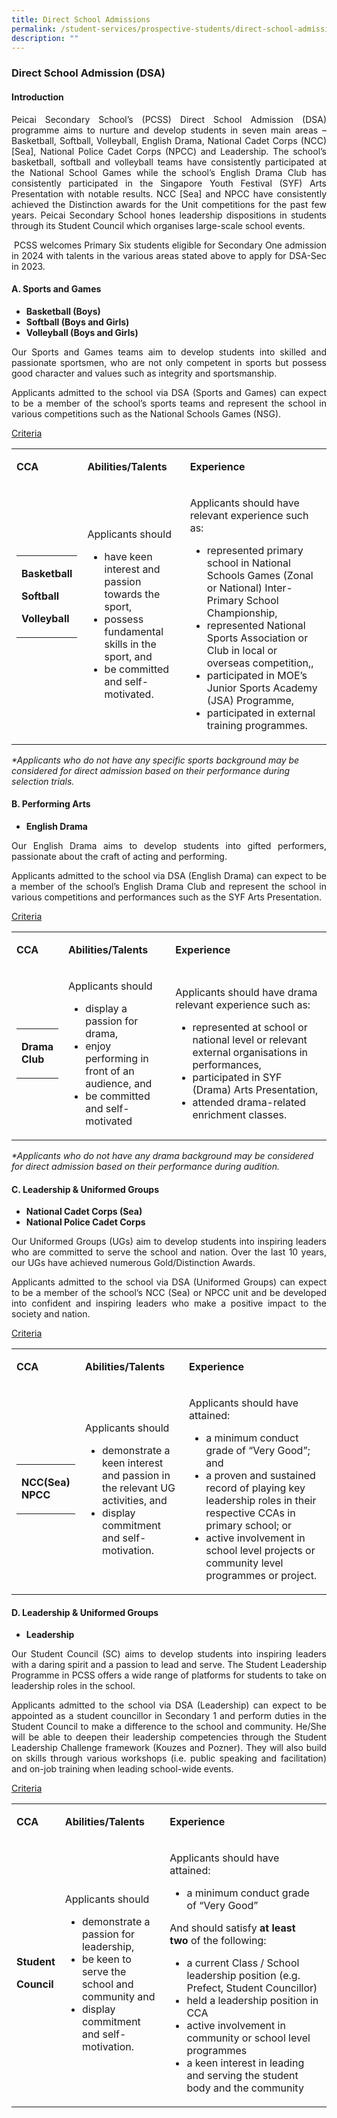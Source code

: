 ```yaml
---
title: Direct School Admissions
permalink: /student-services/prospective-students/direct-school-admission-dsa/
description: ""
---
```

<h3><strong>Direct School Admission (DSA)</strong></h3>
<h4><strong>Introduction</strong></h4>
<p></p><p align="justify">Peicai Secondary School’s (PCSS) Direct School Admission (DSA) programme aims to nurture and develop students in seven main areas – Basketball, Softball, Volleyball, English Drama, National Cadet Corps (NCC) [Sea], National Police Cadet Corps (NPCC) and Leadership. The school’s basketball, softball and volleyball teams have consistently participated at the National School Games while the school’s English Drama Club has consistently participated in the Singapore Youth Festival (SYF) Arts Presentation with notable results. NCC [Sea] and NPCC have consistently achieved the Distinction awards for the Unit competitions for the past few years. Peicai Secondary School hones leadership dispositions in students through its Student Council which organises large-scale school events. </p>
<p></p><p align="justify">&nbsp;PCSS welcomes Primary Six students eligible for Secondary One admission in 2024 with talents in the various areas stated above to apply for DSA-Sec in 2023. </p>
<h4><strong>A. Sports and Games</strong></h4>
<ul>
	<li><strong>Basketball (Boys)</strong></li>
<li><strong>Softball (Boys and Girls)</strong></li>
<li><strong>Volleyball (Boys and Girls)</strong></li>
</ul>
<p></p><p align="justify">Our Sports and Games teams aim to develop students into skilled and passionate sportsmen, who are not only competent in sports but possess good character and values such as integrity and sportsmanship.</p>
<p></p><p align="justify">Applicants admitted to the school via DSA (Sports and Games) can expect to be a member of the school’s sports teams and represent the school in various competitions such as the National Schools Games (NSG).</p>
<p><u>Criteria</u></p>
<table width="943">
<tbody>
<tr>
<td width="10%">
<p><strong>CCA</strong></p>
</td>
<td width="35%">
<p><strong>Abilities/Talents</strong></p>
</td>
<td width="53%">
<p><strong>Experience</strong></p>
</td>
</tr>
<tr>
<td width="10%">
<table>
<tbody>
<tr>
<td>
<p><strong>Basketball</strong></p>
<p><strong>Softball</strong></p>
<p><strong>Volleyball</strong></p>
</td>
</tr>
</tbody>
</table>
<p><br><br></p>
</td>
<td width="35%">
<p>Applicants should</p>
<ul>
<li>have keen interest and passion towards the sport,</li>
<li>possess fundamental skills in the sport, and</li>
<li>be committed and self-motivated.</li>
</ul>
</td>
<td width="53%">
<p>Applicants should have relevant experience such as:</p>
<ul>
<li>represented primary school in National Schools Games (Zonal or National) Inter-Primary School Championship,</li>
<li>represented National Sports Association or Club in local or overseas competition,,</li>
<li>participated in MOE’s Junior Sports Academy (JSA) Programme,</li>
<li>participated in external training programmes.</li>
</ul>
</td>
</tr>
</tbody>
</table>
<p><em>*Applicants who do not have any specific sports background may be considered for direct admission based on their performance during selection trials.</em></p>


<h4><strong>B. Performing Arts</strong></h4>
<ul>
<li><strong>English Drama</strong></li>
</ul>
<p></p><p align="justify">Our English Drama aims to develop students into gifted performers, passionate about the craft of acting and performing. </p>
<p></p><p align="justify">Applicants admitted to the school via DSA (English Drama) can expect to be a member of the school’s English Drama Club and represent the school in various competitions and performances such as the SYF Arts Presentation. </p>

<p><u>Criteria</u></p>
<table width="940">
<tbody>
<tr>
<td width="10%">
<p><strong>CCA</strong></p>
</td>
<td width="35%">
<p><strong>Abilities/Talents</strong></p>
</td>
<td width="53%">
<p><strong>Experience</strong></p>
</td>
</tr>
<tr>
<td width="10%">
<table>
<tbody>
<tr>
<td>
<p><strong>Drama Club</strong></p>
</td>
</tr>
</tbody>
</table>
</td>
<td width="35%">
<p>Applicants should</p>
<ul>
<li>display a passion for drama,</li>
<li>enjoy performing in front of an audience, and</li>
<li>be committed and self-motivated</li>
</ul>
</td>
<td width="53%">
<p>Applicants should have drama relevant experience such as:</p>
<ul>
<li>represented at school or national level or relevant external organisations in performances,</li>
<li>participated in SYF (Drama) Arts Presentation,</li>
<li>attended drama-related enrichment classes.</li>
</ul>
</td>
</tr>
</tbody>
</table>
<p><em>*Applicants who do not have any drama background may be considered for direct admission based on their performance during audition.</em></p>

<h4><strong>C. Leadership &amp; Uniformed Groups</strong></h4>
<ul>
<li><strong>National Cadet Corps (Sea)</strong></li>
<li><strong>National Police Cadet Corps</strong></li>
</ul>
<p></p><p align="justify">Our Uniformed Groups (UGs) aim to develop students into inspiring leaders who are committed to serve the school and nation. Over the last 10 years, our UGs have achieved numerous Gold/Distinction Awards.</p>
<p></p><p align="justify">Applicants admitted to the school via DSA (Uniformed Groups) can expect to be a member of the school’s NCC (Sea) or NPCC unit and be developed into confident and inspiring leaders who make a positive impact to the society and nation. </p>
<p><u>Criteria</u></p>
<table width="940">
<tbody>
<tr>
<td width="10%">
<p><strong>CCA</strong></p>
</td>
<td width="35%">
<p><strong>Abilities/Talents</strong></p>
</td>
<td width="53%">
<p><strong>Experience</strong></p>
</td>
</tr>
<tr>
<td width="10%">
<table>
<tbody>
<tr>
<td>
<p><strong>NCC(Sea) NPCC</strong></p>
</td>
</tr>
</tbody>
</table>
</td>
<td width="35%">
<p>Applicants should</p>
<ul>
<li>demonstrate a keen interest and passion in the relevant UG activities, and</li>
<li>display commitment and self-motivation.</li>
</ul>
</td>
<td width="53%">
<p>Applicants should have attained:</p>
<ul>
<li>a minimum conduct grade of “Very Good”; and</li>
<li>a proven and sustained record of playing key leadership roles in their respective CCAs in primary school; or</li>
<li>active involvement in school level projects or community level programmes or project.</li>
</ul>
</td>
</tr>
</tbody>
</table>
<h4><strong>D. Leadership &amp; Uniformed Groups</strong></h4>
<ul>
<li><strong>Leadership</strong></li>
</ul>
<p></p><p align="justify">Our Student Council (SC) aims to develop students into inspiring leaders with a daring spirit and a passion to lead and serve. The Student Leadership Programme in PCSS offers a wide range of platforms for students to take on leadership roles in the school. </p>
<p></p><p align="justify">Applicants admitted to the school via DSA (Leadership) can expect to be appointed as a student councillor in Secondary 1 and perform duties in the Student Council to make a difference to the school and community. He/She will be able to deepen their leadership competencies through the Student Leadership Challenge framework (Kouzes and Pozner). They will also build on skills through various workshops (i.e. public speaking and facilitation) and on-job training when leading school-wide events.</p>
<p><u>Criteria</u></p>
<table width="946">
<tbody>
<tr>
<td width="10%">
<p><strong>CCA</strong></p>
</td>
<td width="34%">
<p><strong>Abilities/Talents</strong></p>
</td>
<td width="55%">
<p><strong>Experience</strong></p>
</td>
</tr>
<tr>
<td width="10%">
<p><strong>Student</strong></p>
<p><strong>Council</strong></p>
</td>
<td width="34%">
<p>Applicants should</p>
<ul>
<li>demonstrate a passion for leadership,</li>
<li>be keen to serve the school and community and</li>
<li>display commitment and self-motivation.</li>
</ul>
</td>
<td width="55%">
<p>Applicants should have attained:</p>
<ul>
<li>a minimum conduct grade of “Very Good”</li>
</ul>
<p>And should satisfy&nbsp;<strong>at least two</strong>&nbsp;of the following:</p>
<ul>
<li>a current Class / School leadership position (e.g. Prefect, Student Councillor)</li>
<li>held a leadership position in CCA</li>
<li>active involvement in community or school level programmes&nbsp;</li>
<li>a keen interest in leading and serving the student body and the community</li>
</ul>
</td>
</tr>
</tbody>
</table>